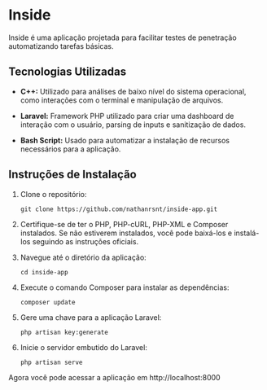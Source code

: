 # Inside

Inside é uma aplicação projetada para facilitar testes de penetração automatizando tarefas básicas.

## Tecnologias Utilizadas

- **C++:** Utilizado para análises de baixo nível do sistema operacional, como interações com o terminal e manipulação de arquivos.
  
- **Laravel:** Framework PHP utilizado para criar uma dashboard de interação com o usuário, parsing de inputs e sanitização de dados.
  
- **Bash Script:** Usado para automatizar a instalação de recursos necessários para a aplicação.

## Instruções de Instalação

1. Clone o repositório:

    ```
    git clone https://github.com/nathanrsnt/inside-app.git
    ```

2. Certifique-se de ter o PHP, PHP-cURL, PHP-XML e Composer instalados. Se não estiverem instalados, você pode baixá-los e instalá-los seguindo as instruções oficiais.

3. Navegue até o diretório da aplicação:

    ```
    cd inside-app
    ```

4. Execute o comando Composer para instalar as dependências:

    ```
    composer update
    ```

5. Gere uma chave para a aplicação Laravel:

    ```
    php artisan key:generate
    ```

6. Inicie o servidor embutido do Laravel:

    ```
    php artisan serve
    ```

Agora você pode acessar a aplicação em http://localhost:8000
